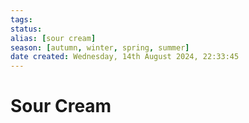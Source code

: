 ```yaml
---
tags: 
status:
alias: [sour cream]
season: [autumn, winter, spring, summer]
date created: Wednesday, 14th August 2024, 22:33:45
---
```


# Sour Cream